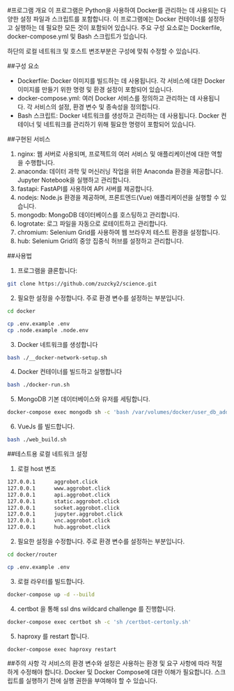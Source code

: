#프로그램 개요
이 프로그램은 Python을 사용하여 Docker를 관리하는 데 사용되는 다양한 설정 파일과 스크립트를 포함합니다. 이 프로그램에는 Docker 컨테이너를 설정하고 실행하는 데 필요한 모든 것이 포함되어 있습니다. 주요 구성 요소로는 Dockerfile, docker-compose.yml 및 Bash 스크립트가 있습니다.

하단의 로컬 네트워크 및 호스트 변조부분은 구성에 맞춰 수정할 수 있습니다.

##구성 요소
* Dockerfile: Docker 이미지를 빌드하는 데 사용됩니다. 각 서비스에 대한 Docker 이미지를 만들기 위한 명령 및 환경 설정이 포함되어 있습니다.
* docker-compose.yml: 여러 Docker 서비스를 정의하고 관리하는 데 사용됩니다. 각 서비스의 설정, 환경 변수 및 종속성을 정의합니다.
* Bash 스크립트: Docker 네트워크를 생성하고 관리하는 데 사용됩니다. Docker 컨테이너 및 네트워크를 관리하기 위해 필요한 명령이 포함되어 있습니다.

##구현된 서비스
1. nginx: 웹 서버로 사용되며, 프로젝트의 여러 서비스 및 애플리케이션에 대한 역할을 수행합니다.
2. anaconda: 데이터 과학 및 머신러닝 작업을 위한 Anaconda 환경을 제공합니다. Jupyter Notebook을 실행하고 관리합니다.
3. fastapi: FastAPI를 사용하여 API 서버를 제공합니다.
4. nodejs: Node.js 환경을 제공하며, 프론트엔드(Vue) 애플리케이션을 실행할 수 있습니다.
5. mongodb: MongoDB 데이터베이스를 호스팅하고 관리합니다.
6. logrotate: 로그 파일을 자동으로 로테이트하고 관리합니다.
7. chromium: Selenium Grid를 사용하여 웹 브라우저 테스트 환경을 설정합니다.
8. hub: Selenium Grid의 중앙 집중식 허브를 설정하고 관리합니다.


##사용법
1. 프로그램을 클론합니다:
```bash
git clone https://github.com/zuzcky2/science.git
```
2. 필요한 설정을 수정합니다. 주로 환경 변수를 설정하는 부분입니다.
```bash
cd docker

cp .env.example .env
cp .node.example .node.env
```
3. Docker 네트워크를 생성합니다
```bash
bash ./__docker-network-setup.sh
```
4. Docker 컨테이너를 빌드하고 실행합니다
```bash
bash ./docker-run.sh
```
5. MongoDB 기본 데이터베이스와 유저를 세팅합니다.
```bash
docker-compose exec mongodb sh -c 'bash /var/volumes/docker/user_db_add.sh'
```
6. VueJs 를 빌드합니다.
```bash
bash ./web_build.sh
```

##테스트용 로컬 네트워크 설정
1. 로컬 host 변조
```bash
127.0.0.1      aggrobot.click
127.0.0.1      www.aggrobot.click
127.0.0.1      api.aggrobot.click
127.0.0.1      static.aggrobot.click
127.0.0.1      socket.aggrobot.click
127.0.0.1      jupyter.aggrobot.click
127.0.0.1      vnc.aggrobot.click
127.0.0.1      hub.aggrobot.click
```
2. 필요한 설정을 수정합니다. 주로 환경 변수를 설정하는 부분입니다.
```bash
cd docker/router

cp .env.example .env
```

3. 로컬 라우터를 빌드합니다.
```bash
docker-compose up -d --build
```

4. certbot 을 통해 ssl dns wildcard challenge 를 진행합니다.
```bash
docker-compose exec certbot sh -c 'sh /certbot-certonly.sh'
```

5. haproxy 를 restart 합니다.
```bash
docker-compose exec haproxy restart
```

##주의 사항
각 서비스의 환경 변수와 설정은 사용하는 환경 및 요구 사항에 따라 적절하게 수정해야 합니다.
Docker 및 Docker Compose에 대한 이해가 필요합니다.
스크립트를 실행하기 전에 실행 권한을 부여해야 할 수 있습니다.
